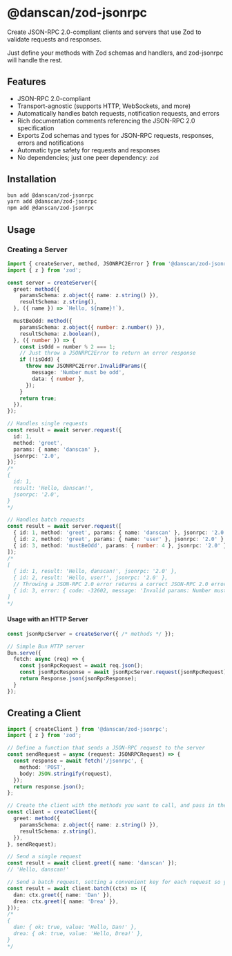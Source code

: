 # @danscan/zod-jsonrpc

Create JSON-RPC 2.0-compliant clients and servers that use Zod to validate requests and responses.

Just define your methods with Zod schemas and handlers, and zod-jsonrpc will handle the rest.

## Features

- JSON-RPC 2.0-compliant
- Transport-agnostic (supports HTTP, WebSockets, and more)
- Automatically handles batch requests, notification requests, and errors
- Rich documentation comments referencing the JSON-RPC 2.0 specification
- Exports Zod schemas and types for JSON-RPC requests, responses, errors and notifications
- Automatic type safety for requests and responses
- No dependencies; just one peer dependency: `zod`


## Installation

```bash
bun add @danscan/zod-jsonrpc
yarn add @danscan/zod-jsonrpc
npm add @danscan/zod-jsonrpc
```

## Usage

### Creating a Server

```typescript
import { createServer, method, JSONRPC2Error } from '@danscan/zod-jsonrpc';
import { z } from 'zod';

const server = createServer({
  greet: method({
    paramsSchema: z.object({ name: z.string() }),
    resultSchema: z.string(),
  }, ({ name }) => `Hello, ${name}!`),

  mustBeOdd: method({
    paramsSchema: z.object({ number: z.number() }),
    resultSchema: z.boolean(),
  }, ({ number }) => {
    const isOdd = number % 2 === 1;
    // Just throw a JSONRPC2Error to return an error response
    if (!isOdd) {
      throw new JSONRPC2Error.InvalidParams({
        message: 'Number must be odd',
        data: { number },
      });
    }
    return true;
  }),
});

// Handles single requests
const result = await server.request({
  id: 1,
  method: 'greet',
  params: { name: 'danscan' },
  jsonrpc: '2.0',
});
/*
{
  id: 1,
  result: 'Hello, danscan!',
  jsonrpc: '2.0',
}
*/

// Handles batch requests
const result = await server.request([
  { id: 1, method: 'greet', params: { name: 'danscan' }, jsonrpc: '2.0' },
  { id: 2, method: 'greet', params: { name: 'user' }, jsonrpc: '2.0' },
  { id: 3, method: 'mustBeOdd', params: { number: 4 }, jsonrpc: '2.0' },
]);
/*
[
  { id: 1, result: 'Hello, danscan!', jsonrpc: '2.0' },
  { id: 2, result: 'Hello, user!', jsonrpc: '2.0' },
  // Throwing a JSON-RPC 2.0 error returns a correct JSON-RPC 2.0 error response
  { id: 3, error: { code: -32602, message: 'Invalid params: Number must be odd', data: { number: 4 } }, jsonrpc: '2.0' },
]
*/
```

#### Usage with an HTTP Server

```typescript
const jsonRpcServer = createServer({ /* methods */ });

// Simple Bun HTTP server
Bun.serve({
  fetch: async (req) => {
    const jsonRpcRequest = await req.json();
    const jsonRpcResponse = await jsonRpcServer.request(jsonRpcRequest);
    return Response.json(jsonRpcResponse);
  }
});
```

## Creating a Client

```typescript
import { createClient } from '@danscan/zod-jsonrpc';
import { z } from 'zod';

// Define a function that sends a JSON-RPC request to the server
const sendRequest = async (request: JSONRPCRequest) => {
  const response = await fetch('/jsonrpc', {
    method: 'POST',
    body: JSON.stringify(request),
  });
  return response.json();
};

// Create the client with the methods you want to call, and pass in the request function
const client = createClient({
  greet: method({
    paramsSchema: z.object({ name: z.string() }),
    resultSchema: z.string(),
  }),
}, sendRequest);

// Send a single request
const result = await client.greet({ name: 'danscan' });
// 'Hello, danscan!'

// Send a batch request, setting a convenient key for each request so you can easily match them up in the response
const result = await client.batch((ctx) => ({
  dan: ctx.greet({ name: 'Dan' }),
  drea: ctx.greet({ name: 'Drea' }),
}));
/*
{
  dan: { ok: true, value: 'Hello, Dan!' },
  drea: { ok: true, value: 'Hello, Drea!' },
}
*/
```
